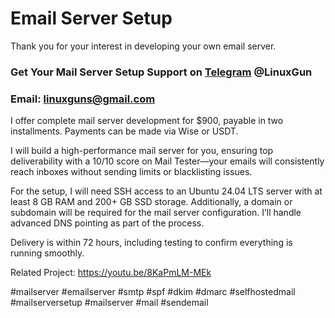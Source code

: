 # Email Server Setup
Thank you for your interest in developing your own email server.

### Get Your Mail Server Setup Support on [Telegram](https://t.me/LinuxGun​) @LinuxGun

### Email: linuxguns@gmail.com

I offer complete mail server development for $900, payable in two installments. Payments can be made via Wise or USDT.

I will build a high-performance mail server for you, ensuring top deliverability with a 10/10 score on Mail Tester—your emails will consistently reach inboxes without sending limits or blacklisting issues.

For the setup, I will need SSH access to an Ubuntu 24.04 LTS server with at least 8 GB RAM and 200+ GB SSD storage. Additionally, a domain or subdomain will be required for the mail server configuration. I’ll handle advanced DNS pointing as part of the process.

Delivery is within 72 hours, including testing to confirm everything is running smoothly.

Related Project: https://youtu.be/8KaPmLM-MEk

#mailserver #emailserver #smtp #spf #dkim #dmarc #selfhostedmail #mailserversetup #mailserver #mail #sendemail
